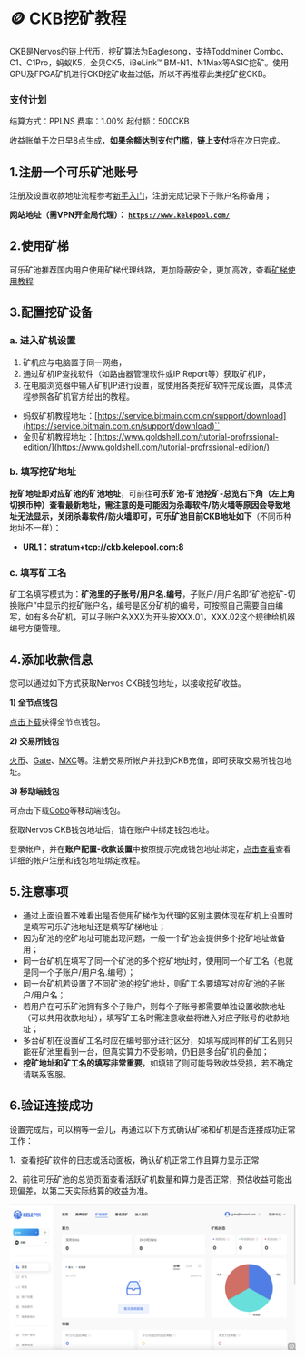 # 🪙 CKB挖矿教程

CKB是Nervos的链上代币，挖矿算法为Eaglesong，支持Toddminer Combo、C1、C1Pro，蚂蚁K5，金贝CK5，iBeLink™ BM-N1、N1Max等ASIC挖矿。使用GPU及FPGA矿机进行CKB挖矿收益过低，所以不再推荐此类挖矿挖CKB。

### 支付计划

结算方式：PPLNS       费率：1.00%      起付额：500CKB

收益账单于次日早8点生成，**如果余额达到支付门槛，链上支付**将在次日完成。

## 1.注册一个可乐矿池账号

注册及设置收款地址流程参考[新手入门](../../)，注册完成记录下子账户名称备用；

**网站地址（需VPN开全局代理）：** [**`https://www.kelepool.com/`**](https://www.kelepool.com/)

## 2.使用矿梯

可乐矿池推荐国内用户使用矿梯代理线路，更加隐蔽安全，更加高效，查看[矿梯使用教程](../ladder.md)

## 3.配置挖矿设备

### a. 进入矿机设置

1. 矿机应与电脑置于同一网络，
2. 通过矿机IP查找软件（如路由器管理软件或IP Report等）获取矿机IP，
3. 在电脑浏览器中输入矿机IP进行设置，或使用各类挖矿软件完成设置，具体流程参照各矿机官方给出的教程。

* 蚂蚁矿机教程地址：[https://service.bitmain.com.cn/support/download](https://service.bitmain.com.cn/support/download)``
* 金贝矿机教程地址：[https://www.goldshell.com/tutorial-profrssional-edition/](https://www.goldshell.com/tutorial-profrssional-edition/)

### b. 填写挖矿地址

**挖矿地址即对应矿池的矿池地址**，可前往**可乐矿池-矿池挖矿-总览右下角（左上角切换币种）**查看最新地址，需注意的是可能因为杀毒软件/防火墙等原因会导致地址无法显示，关闭杀毒软件/防火墙即可，可乐矿池目前CKB**地址如下**（不同币种地址不一样）：&#x20;

* **URL1：stratum+tcp://ckb.kelepool.com:8**

### c. 填写矿工名

矿工名填写模式为：**矿池里的子账号/用户名.编号**，子账户/用户名即“矿池挖矿-切换账户”中显示的挖矿账户名，编号是区分矿机的编号，可按照自己需要自由编写，如有多台矿机，可以子账户名XXX为开头按XXX.01，XXX.02这个规律给机器编号方便管理。

## 4.添加收款信息

您可以通过如下方式获取Nervos CKB钱包地址，以接收挖矿收益。

**1) 全节点钱包**

[点击下载](https://github.com/nervosnetwork/neuron/releases)获得全节点钱包。

&#x20;**2) 交易所钱包**

[火币](https://www.hbg.com/zh-cn/)、[Gate](https://gateio.co/)、[MXC](https://www.mxc.com/)等。注册交易所帐户并找到CKB充值，即可获取交易所钱包地址。

**3) 移动端钱包**

可点击下载[Cobo](https://cobo.com/)等移动端钱包。

获取Nervos CKB钱包地址后，请在账户中绑定钱包地址。

登录帐户，并在**账户配置-收款设置**中按照提示完成钱包地址绑定，[点击查看](../../)查看详细的帐户注册和钱包地址绑定教程。

## 5.注意事项

* 通过上面设置不难看出是否使用矿梯作为代理的区别主要体现在矿机上设置时是填写可乐矿池地址还是填写矿梯地址；
* 因为矿池的挖矿地址可能出现问题，一般一个矿池会提供多个挖矿地址做备用；
* 同一台矿机在填写了同一个矿池的多个挖矿地址时，使用同一个矿工名（也就是同一个子账户/用户名.编号）；
* 同一台矿机若设置了不同矿池的挖矿地址，则矿工名要填写对应矿池的子账户/用户名；
* 若用户在可乐矿池拥有多个子账户，则每个子账号都需要单独设置收款地址（可以共用收款地址），填写矿工名时需注意收益将进入对应子账号的收款地址；
* 多台矿机在设置矿工名时应在编号部分进行区分，如填写成同样的矿工名则只能在矿池里看到一台，但真实算力不受影响，仍旧是多台矿机的叠加；
* **挖矿地址和矿工名的填写非常重要**，如填错了则可能导致收益受损，若不确定请联系客服。

## 6.验证连接成功

设置完成后，可以稍等一会儿，再通过以下方式确认矿梯和矿机是否连接成功正常工作：

1、查看挖矿软件的日志或活动面板，确认矿机正常工作且算力显示正常&#x20;

2、前往可乐矿池的总览页面查看活跃矿机数量和算力是否正常，预估收益可能出现偏差，以第二天实际结算的收益为准。

![](<../../.gitbook/assets/new/ckb.png>)
